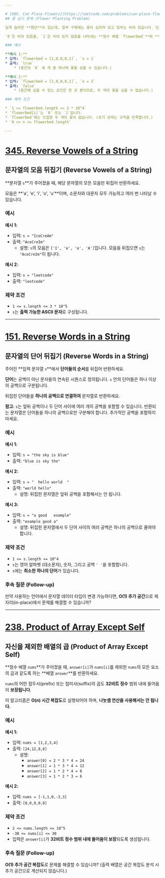 ```yaml
---

# [605. Can Place Flowers](https://leetcode.com/problems/can-place-flowers/?envType=study-plan-v2&envId=leetcode-75)
## 꽃 심기 문제 (Flower Planting Problem)

길게 늘어진 **화단**이 있는데, 일부 구획에는 꽃이 심어져 있고 일부는 비어 있습니다. 단, **인접한** 구획에는 꽃을 심을 수 없습니다.

`0`은 비어 있음을, `1`은 비어 있지 않음을 나타내는 **정수 배열 `flowerbed`**와 **정수 `n`**이 주어졌을 때, **인접한 꽃 금지 규칙을 위반하지 않고** `n`개의 새로운 꽃을 화단에 심을 수 있다면 `true`를, 그렇지 않으면 `false`를 반환하세요.

### 예시

**예시 1:**
* 입력: `flowerbed = [1,0,0,0,1]`, `n = 1`
* 출력: `true`
    * (중간의 `0` 세 개 중 하나에 꽃을 심을 수 있습니다.)

**예시 2:**
* 입력: `flowerbed = [1,0,0,0,1]`, `n = 2`
* 출력: `false`
    * (중간에 심을 수 있는 공간은 한 곳 뿐이므로, 두 개의 꽃을 심을 수 없습니다.)

### 제약 조건

* `1 <= flowerbed.length <= 2 * 10^4`
* `flowerbed[i]`는 `0` 또는 `1`입니다.
* `flowerbed`에는 인접한 두 개의 꽃이 없습니다. (초기 상태는 규칙을 만족합니다.)
* `0 <= n <= flowerbed.length`

---
```


# [345. Reverse Vowels of a String](https://leetcode.com/problems/reverse-vowels-of-a-string/description/?envType=study-plan-v2&envId=leetcode-75)
## 문자열의 모음 뒤집기 (Reverse Vowels of a String)

**문자열 `s`**가 주어졌을 때, 해당 문자열의 모든 모음만 뒤집어 반환하세요.

모음은 **'a', 'e', 'i', 'o', 'u'**이며, 소문자와 대문자 모두 가능하고 여러 번 나타날 수 있습니다.

### 예시

**예시 1:**
* 입력: `s = "IceCreAm"`
* 출력: `"AceCreIm"`
    * 설명: `s`의 모음은 `['I', 'e', 'e', 'A']`입니다. 모음을 뒤집으면 `s`는 `"AceCreIm"`이 됩니다.

**예시 2:**
* 입력: `s = "leetcode"`
* 출력: `"leotcede"`

### 제약 조건

* `1 <= s.length <= 3 * 10^5`
* `s`는 **출력 가능한 ASCII 문자**로 구성됩니다.

---

# [151. Reverse Words in a String](https://leetcode.com/problems/reverse-words-in-a-string/description/)
## 문자열의 단어 뒤집기 (Reverse Words in a String)

주어진 **입력 문자열 `s`**에서 **단어들의 순서**를 뒤집어 반환하세요.

**단어**는 공백이 아닌 문자들의 연속된 시퀀스로 정의됩니다. `s` 안의 단어들은 하나 이상의 공백으로 구분됩니다.

뒤집힌 단어들을 **하나의 공백으로 연결하여** 문자열로 반환하세요.

**참고**: `s`는 앞뒤 공백이나 두 단어 사이에 여러 개의 공백을 포함할 수 있습니다. 반환되는 문자열은 단어들을 하나의 공백으로만 구분해야 합니다. 추가적인 공백을 포함하지 마세요.

### 예시

**예시 1:**
* 입력: `s = "the sky is blue"`
* 출력: `"blue is sky the"`

**예시 2:**
* 입력: `s = "  hello world  "`
* 출력: `"world hello"`
    * 설명: 뒤집힌 문자열은 앞뒤 공백을 포함해서는 안 됩니다.

**예시 3:**
* 입력: `s = "a good   example"`
* 출력: `"example good a"`
    * 설명: 뒤집힌 문자열에서 두 단어 사이의 여러 공백은 하나의 공백으로 줄여야 합니다.

### 제약 조건

* `1 <= s.length <= 10^4`
* `s`는 영어 알파벳 (대소문자), 숫자, 그리고 공백 `' '`을 포함합니다.
* `s`에는 **최소한 하나의 단어**가 있습니다.

### 후속 질문 (Follow-up)

만약 사용하는 언어에서 문자열 데이터 타입이 변경 가능하다면, **O(1) 추가 공간**으로 제자리(in-place)에서 문제를 해결할 수 있습니까?

---

# [238. Product of Array Except Self](https://leetcode.com/problems/product-of-array-except-self/description/)
## 자신을 제외한 배열의 곱 (Product of Array Except Self)

**정수 배열 `nums`**가 주어졌을 때, `answer[i]`가 `nums[i]`를 제외한 `nums`의 모든 요소의 곱과 같도록 하는 **배열 `answer`**를 반환하세요.

`nums`의 어떤 접두사(prefix) 또는 접미사(suffix)의 곱도 **32비트 정수** 범위 내에 들어옴이 **보장됩니다**.

이 알고리즘은 **O(n) 시간 복잡도**로 실행되어야 하며, **나눗셈 연산을 사용해서는 안 됩니다.**

### 예시

**예시 1:**
* 입력: `nums = [1,2,3,4]`
* 출력: `[24,12,8,6]`
    * 설명:
        * `answer[0] = 2 * 3 * 4 = 24`
        * `answer[1] = 1 * 3 * 4 = 12`
        * `answer[2] = 1 * 2 * 4 = 8`
        * `answer[3] = 1 * 2 * 3 = 6`

**예시 2:**
* 입력: `nums = [-1,1,0,-3,3]`
* 출력: `[0,0,9,0,0]`

### 제약 조건

* `2 <= nums.length <= 10^5`
* `-30 <= nums[i] <= 30`
* 입력은 `answer[i]`가 **32비트 정수 범위 내에 들어옴이 보장**되도록 생성됩니다.

### 후속 질문 (Follow-up)

**O(1) 추가 공간 복잡도**로 문제를 해결할 수 있습니까? (출력 배열은 공간 복잡도 분석 시 추가 공간으로 계산되지 않습니다.)